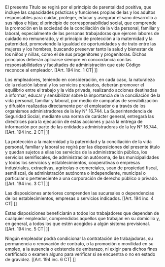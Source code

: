 El presente Título se regirá por el principio de parentalidad positiva, que incluye las capacidades prácticas y funciones propias de las y los adultos responsables para cuidar, proteger, educar y asegurar el sano desarrollo a sus hijos e hijas; el principio de corresponsabilidad social, que comprende la promoción en la sociedad de la conciliación de la vida personal, familiar y laboral, especialmente de las personas trabajadoras que ejercen labores de cuidado no remunerado, y el principio de protección a la maternidad y la paternidad, promoviendo la igualdad de oportunidades y de trato entre las mujeres y los hombres, buscando preservar tanto la salud y bienestar de los niños y niñas, como el de sus progenitores y progenitoras. Dichos principios deberán aplicarse siempre en concordancia con las responsabilidades y facultades de administración que este Código reconoce al empleador. [[Art. 194 inc. 1 CT| ]]

Los empleadores, teniendo en consideración, en cada caso, la naturaleza de la relación laboral y los servicios prestados, deberán promover el equilibrio entre el trabajo y la vida privada, realizando acciones destinadas a informar, educar y sensibilizar sobre la importancia de la conciliación de la vida personal, familiar y laboral, por medio de campañas de sensibilización y difusión realizadas directamente por el empleador o a través de los organismos administradores de la ley N°  16.744. La Superintendencia de Seguridad Social, mediante una norma de carácter general, entregará las directrices para la ejecución de estas acciones y para la entrega de información por parte de las entidades administradoras de la ley N°  16.744. [[Art. 194 inc. 2 CT| ]]

La protección a la maternidad y la paternidad y la conciliación de la vida personal, familiar y laboral se regirá por las disposiciones del presente título y quedan sujetos a ellas los servicios de la administración pública, los servicios semifiscales, de administración autónoma, de las municipalidades y todos los servicios y establecimientos, cooperativas o empresas industriales, extractivas, agrícolas o comerciales, sean de propiedad fiscal, semifiscal, de administración autónoma o independiente, municipal o particular o perteneciente a una corporación de derecho público o privado. [[Art. 194 inc. 3 CT| ]]

Las disposiciones anteriores comprenden las sucursales o dependencias de los establecimientos, empresas o servicios indicados. [[Art. 194 inc. 4 CT| ]]

Estas disposiciones beneficiarán a todos los trabajadores que dependan de cualquier empleador, comprendidos aquellos que trabajan en su domicilio y, en general, a todos los que estén acogidos a algún sistema previsional. [[Art. 194 inc. 5 CT| ]]

Ningún empleador podrá condicionar la contratación de trabajadoras, su permanencia o renovación de contrato, o la promoción o movilidad en su empleo, a la ausencia o existencia de embarazo, ni exigir para dichos fines certificado o examen alguno para verificar si se encuentra o no en estado de gravidez. [[Art. 194 inc. 6 CT| ]]